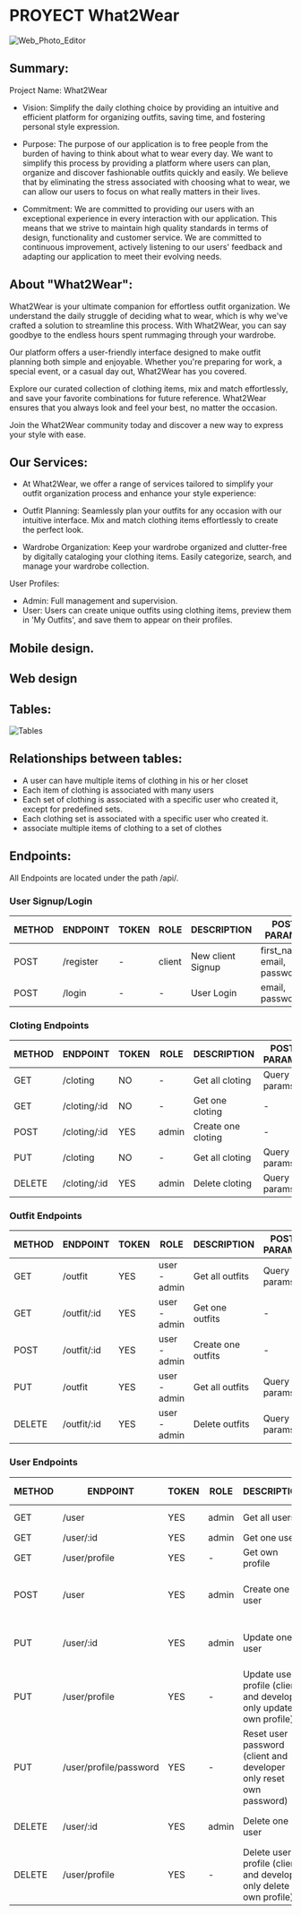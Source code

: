 # PROYECT What2Wear


![Web_Photo_Editor](https://github.com/CristianMart1nez/What2Wear/assets/162847236/d67d857d-b18e-437d-ba5d-4f581595cc9c)


## Summary:
Project Name: What2Wear

- Vision: Simplify the daily clothing choice by providing an intuitive and efficient platform for organizing outfits, saving time, and fostering personal style expression.

- Purpose: The purpose of our application is to free people from the burden of having to think about what to wear every day. We want to simplify this process by providing a platform where users can plan, organize and discover fashionable outfits quickly and easily. We believe that by eliminating the stress associated with choosing what to wear, we can allow our users to focus on what really matters in their lives.

- Commitment: We are committed to providing our users with an exceptional experience in every interaction with our application. This means that we strive to maintain high quality standards in terms of design, functionality and customer service. We are committed to continuous improvement, actively listening to our users' feedback and adapting our application to meet their evolving needs. 

## About "What2Wear":
What2Wear is your ultimate companion for effortless outfit organization. We understand the daily struggle of deciding what to wear, which is why we've crafted a solution to streamline this process. With What2Wear, you can say goodbye to the endless hours spent rummaging through your wardrobe.

Our platform offers a user-friendly interface designed to make outfit planning both simple and enjoyable. Whether you're preparing for work, a special event, or a casual day out, What2Wear has you covered.

Explore our curated collection of clothing items, mix and match effortlessly, and save your favorite combinations for future reference. What2Wear ensures that you always look and feel your best, no matter the occasion.

Join the What2Wear community today and discover a new way to express your style with ease.


## Our Services:

- At What2Wear, we offer a range of services tailored to simplify your outfit organization process and enhance your style experience:

- Outfit Planning: Seamlessly plan your outfits for any occasion with our intuitive interface. Mix and match clothing items effortlessly to create the perfect look.

- Wardrobe Organization: Keep your wardrobe organized and clutter-free by digitally cataloging your clothing items. Easily categorize, search, and manage your wardrobe collection.

User Profiles:
- Admin: Full management and supervision.
- User: Users can create unique outfits using clothing items, preview them in 'My Outfits', and save them to appear on their profiles.
## Mobile design.
## Web design

## Tables:
![Tables](https://github.com/CristianMart1nez/What2Wear/assets/162847236/29936002-de5a-4a6d-bb41-9a240afcb5bd)


## Relationships between tables:
- A user can have multiple items of clothing in his or her closet
- Each item of clothing is associated with many users 
- Each set of clothing is associated with a specific user who created it, except for predefined sets.
- Each clothing set is associated with a specific user who created it.
- associate multiple items of clothing to a set of clothes
  
## Endpoints:
All Endpoints are located under the path /api/.
### User Signup/Login

| METHOD | ENDPOINT          | TOKEN | ROLE | DESCRIPTION              | POST PARAMS                               | RETURNS               |
|--------|-------------------|-------|------|--------------------------|-------------------------------------------|------------------------|
| POST   | /register | -     | client | New client Signup           | first_name, email, password | { token: token }       |
| POST   | /login  | -       | - | User Login            | email, password                           | { token: token }       |


### Cloting Endpoints

| METHOD | ENDPOINT         | TOKEN | ROLE | DESCRIPTION              | POST PARAMS                                     | RETURNS               |
|--------|------------------|-------|------|--------------------------|-------------------------------------------------|------------------------|
| GET    | /cloting         | NO    | -    | Get all cloting          | Query params                                    | [{cloting}]            |
| GET    | /cloting/:id     | NO    | -    | Get one cloting          | -                                               | {cloting}              |
| POST   | /cloting/:id     | YES   | admin| Create one cloting       | -                                               | {user}                 |
| PUT    | /cloting         | NO    | -    | Get all cloting          | Query params                                    | [{cloting}]            |
| DELETE | /cloting/:id     | YES   | admin| Delete cloting           | Query params                                    | [{cloting}]            |

### Outfit Endpoints

| METHOD | ENDPOINT         | TOKEN | ROLE | DESCRIPTION              | POST PARAMS                                     | RETURNS               |
|--------|------------------|-------|------|--------------------------|-------------------------------------------------|------------------------|
| GET    | /outfit         | YES    | user - admin| Get all outfits          | Query params                                    | [{outfit}]      |
| GET    | /outfit/:id     | YES    | user - admin| Get one outfits          | -                                               | {outfit}        |
| POST   | /outfit/:id     | YES    | user - admin| Create one outfits       | -                                               | {outfit}        |
| PUT    | /outfit         | YES    | user - admin| Get all outfits          | Query params                                    | [{outfit}]      |
| DELETE | /outfit/:id     | YES    | user - admin| Delete outfits           | Query params                                    | [{outfit}]      |

### User Endpoints

| METHOD | ENDPOINT         | TOKEN | ROLE | DESCRIPTION              | POST PARAMS                                     | RETURNS               |
|--------|------------------|-------|------|--------------------------|-------------------------------------------------|------------------------|
| GET    | /user            | YES   | admin| Get all users            | Query params                                    | [{user}]               |
| GET    | /user/:id        | YES   | admin| Get one user             | -                                               | {user}                 |
| GET    | /user/profile    | YES   | -    | Get own profile          | -                                               | {user}                 |
| POST   | /user            | YES   | admin| Create one user          | first_name, email, password, role               | {user}                 |
| PUT    | /user/:id        | YES   | admin| Update one user          | first_name, email, password, role               | {message: "User updated!"} |
| PUT    | /user/profile    | YES   | -    | Update user profile (client and developer only update own profile)         | first_name, email, password, role | {message: "Profile updated!"} |
| PUT    | /user/profile/password| YES   | -    | Reset user password (client and developer only reset own password)         | newPassword | {message: "Password updated!"} |
| DELETE | /user/:id        | YES   | admin | Delete one user          | -                                               | {message: "User deleted!"} |
| DELETE | /user/profile    | YES   | -    | Delete user profile (client and developer only delete own profile)         | -     | {message: "Profile deleted!"} |
